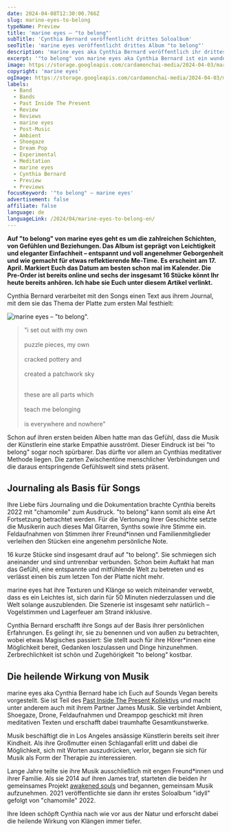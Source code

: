 ```yaml
---
date: 2024-04-08T12:30:00.766Z
slug: marine-eyes-to-belong
typeName: Preview
title: 'marine eyes – "to belong"'
subTitle: 'Cynthia Bernard veröffentlicht drittes Soloalbum'
seoTitle: 'marine eyes veröffentlicht drittes Album "to belong"'
description: 'marine eyes aka Cynthia Bernard veröffentlich ihr drittes Soloalbum auf Past Inside The Present. Holt Euch hier alle Insights und hört direkt rein in die 16 Ambient/Dream Pop/Shoegaze-Stücke!'
excerpt: '"to belong" von marine eyes aka Cynthia Bernard ist ein wundervolles Album, das Ambient, Dream Pop und Shoegaze geschickt und gefühlvoll mit angenehmen Field Recordings verbindet. Hört jetzt hier direkt rein und erfahrt mehr über die Platte und die Künstlerin dahinter.'
image: https://storage.googleapis.com/cardamonchai-media/2024-04-03/marine-eyes-to-belong-jpg-imagine-b8b898_a69687_1024_768/640.webp
copyright: 'marine eyes'
ogImage: https://storage.googleapis.com/cardamonchai-media/2024-04-03/marine-eyes-to-belong-og-jpg-imagine-e8e8e8_c1b8ae_1200_628/640.webp
labels:
  - Band
  - Bands
  - Past Inside The Present
  - Review
  - Reviews
  - marine eyes
  - Post-Music
  - Ambient
  - Shoegaze
  - Dream Pop
  - Experimental
  - Meditation
  - marine eyes
  - Cynthia Bernard
  - Preview
  - Previews
focusKeyword: '"to belong" – marine eyes'
advertisement: false
affiliate: false
language: de
languageLink: /2024/04/marine-eyes-to-belong-en/
---
```


**Auf "to belong" von marine eyes geht es um die zahlreichen Schichten, von Gefühlen und Beziehungen. Das Album ist geprägt von Leichtigkeit und eleganter Einfachheit – entspannt und voll angenehmer Geborgenheit und wie gemacht für etwas reflektierende Me-Time. Es erscheint am 17. April. Markiert Euch das Datum am besten schon mal im Kalender. Die Pre-Order ist bereits online und sechs der insgesamt 16 Stücke könnt Ihr heute bereits anhören. Ich habe sie Euch unter diesem Artikel verlinkt.**

Cynthia Bernard verarbeitet mit den Songs einen Text aus ihrem Journal, mit dem sie das Thema der Platte zum ersten Mal festhielt:

![marine eyes – "to belong".](https://storage.googleapis.com/cardamonchai-media/2024-04-03/marine-eyes-to-belong-front-png-imagine-e8e8e8_d7d5d3_1120_1120/640.webp 'marine eyes aka Cynthia Bernard. Bild/Picture: Cynthia Bernard, Instagram')

> "i set out with my own<br></br> puzzle pieces, my own<br></br> cracked pottery and <br></br> created a patchwork sky<br></br>
>
> these are all parts which<br></br> teach me belonging<br></br> is everywhere and nowhere"

Schon auf ihren ersten beiden Alben hatte man das Gefühl, dass die Musik der Künstlerin eine starke Empathie ausströmt. Dieser Eindruck ist bei "to belong" sogar noch spürbarer. Das dürfte vor allem an Cynthias meditativer Methode liegen. Die zarten Zwischentöne menschlicher Verbindungen und die daraus entspringende Gefühlswelt sind stets präsent.

## Journaling als Basis für Songs

Ihre Liebe fürs Journaling und die Dokumentation brachte Cynthia bereits 2022 mit "chamomile" zum Ausdruck. "to belong" kann somit als eine Art Fortsetzung betrachtet werden. Für die Vertonung ihrer Geschichte setzte die Musikerin auch dieses Mal Gitarren, Synths sowie ihre Stimme ein. Feldaufnahmen von Stimmen ihrer Freund\*innen und Familienmitglieder verleihen den Stücken eine angenehm persönliche Note.

16 kurze Stücke sind insgesamt drauf auf "to belong". Sie schmiegen sich aneinander und sind untrennbar verbunden. Schon beim Auftakt hat man das Gefühl, eine entspannte und mitfühlende Welt zu betreten und es verlässt einen bis zum letzen Ton der Platte nicht mehr.

marine eyes hat ihre Texturen und Klänge so weich miteinander verwebt, dass es ein Leichtes ist, sich darin für 50 Minuten niederzulassen und die Welt solange auszublenden. Die Szenerie ist insgesamt sehr natürlich – Vogelstimmen und Lagerfeuer am Strand inklusive.

Cynthia Bernard erschafft ihre Songs auf der Basis ihrer persönlichen Erfahrungen. Es gelingt ihr, sie zu benennen und von außen zu betrachten, wobei etwas Magisches passiert: Sie stellt auch für ihre Hörer\*innen eine Möglichkeit bereit, Gedanken loszulassen und Dinge hinzunehmen. Zerbrechlichkeit ist schön und Zugehörigkeit "to belong" kostbar.

## Die heilende Wirkung von Musik

marine eyes aka Cynthia Bernard habe ich Euch auf Sounds Vegan bereits vorgestellt. Sie ist Teil des [Past Inside The Present Kollektivs](/tag/past-inside-the-present) und macht unter anderem auch mit ihrem Partner James Musik. Sie verbindet Ambient, Shoegaze, Drone, Feldaufnahmen und Dreampop geschickt mit ihren meditativen Texten und erschafft dabei traumhafte Gesamtkunstwerke.

Musik beschäftigt die in Los Angeles ansässige Künstlerin bereits seit ihrer Kindheit. Als ihre Großmutter einen Schlaganfall erlitt und dabei die Möglichkeit, sich mit Worten auszudrücken, verlor, begann sie sich für Musik als Form der Therapie zu interessieren.

Lange Jahre teilte sie ihre Musik ausschließlich mit engen Freund\*innen und ihrer Familie. Als sie 2014 auf ihren James traf, starteten die beiden ihr gemeinsames Projekt [awakened souls](/awakened-souls) und begannen, gemeinsam Musik aufzunehmen. 2021 veröffentlichte sie dann ihr erstes Soloalbum "idyll" gefolgt von "chamomile" 2022.

Ihre Ideen schöpft Cynthia nach wie vor aus der Natur und erforscht dabei die heilende Wirkung von Klängen immer tiefer.
